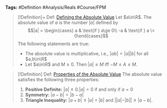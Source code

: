 ---
---

**Tags:** #Definition #Analysis/Reals  #Course/FPM 

 > 
 > \[!Definition\]+ Def: [Defining the Absolute Value](Defining%20the%20Absolute%20Value.md)
 > Let $a\in\R$. The absolute value of $a$ is the number $|a|$ defined by
 > $$|a| = \begin{cases} a & \text{if } a\ge 0\\
 > -a & \text{if } a \< 0\end{cases}$$
 > The following statements are true:
 > 
 > * The absolute value is multiplicative, i.e., $|ab|=|a||b|$ for all $a,b\in\R$
 > * Let $a\in\R$ and $M\ge 0$. Then $|a| \le M$ iff $-M\le A\le M$.

 > 
 > \[!Definition\] Def: [Properties of the Absolute Value](Defining%20the%20Absolute%20Value.md)
 > The absolute value satisfies the following three properties:
 > 
 > 1. **Positive Definite:** $|a| \ge 0. |a| = 0$ if and only if $a=0$
 > 1. **Symmetry:** $|a-b| = |b-a|$
 > 1. **Triangle Inequality:** $|a+b| \le |a| +|b|$ and $||a|-|b||\le |a-b|$.
